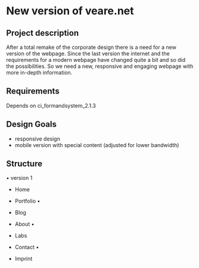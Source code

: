 # New version of veare.net

## Project description
After a total remake of the corporate design there is a need for a new version of the webpage. Since the last version the internet and the requirements for a modern webpage have changed quite a bit and so did the possibilities. So we need a new, responsive and engaging webpage with more in-depth information.

## Requirements
Depends on ci_formandsystem_2.1.3

## Design Goals
- responsive design
- mobile version with special content (adjusted for lower bandwidth)


## Structure
• version 1
- Home 
- Portfolio •
- Blog
- About •
- Labs 
- Contact •

- Imprint
